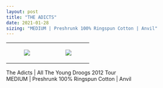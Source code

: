 ```yaml
---
layout: post
title: "THE ADICTS"
date: 2021-01-28
sizing: "MEDIUM | Preshrunk 100% Ringspun Cotton | Anvil"
---
```




<table style="width:100%;"><tr><td style="vertical-align:top;">
      <figure class="tmblr-full" data-orig-height="2048" data-orig-width="1365" data-orig-src="https://concertshirts.netlify.app/shirts/0261/0261-01.jpg"><img src="https://64.media.tumblr.com/66a221b1735f75a015ea0d38b781c79c/d89ca96fa4559c43-da/s540x810/7fb845c46f0626d0768818b031f15a4e8c37ca77.jpg" data-orig-height="2048" data-orig-width="1365" data-orig-src="https://concertshirts.netlify.app/shirts/0261/0261-01.jpg"/></figure></td>
    <td style="vertical-align:top;">
      <figure class="tmblr-full" data-orig-height="2048" data-orig-width="1365" data-orig-src="https://concertshirts.netlify.app/shirts/0261/0261-02.jpg"><img src="https://64.media.tumblr.com/350ccb0be32a6ab9f512127f4e3dbe00/d89ca96fa4559c43-c5/s540x810/ff8ecaf2cad54fb15368d76f2f5baf39bf6ffa0c.jpg" data-orig-height="2048" data-orig-width="1365" data-orig-src="https://concertshirts.netlify.app/shirts/0261/0261-02.jpg"/></figure></td>
  </tr></table><p>
  The Adicts | All The Young Droogs 2012 Tour<br/>MEDIUM | Preshrunk 100% Ringspun Cotton | Anvil
</p>
